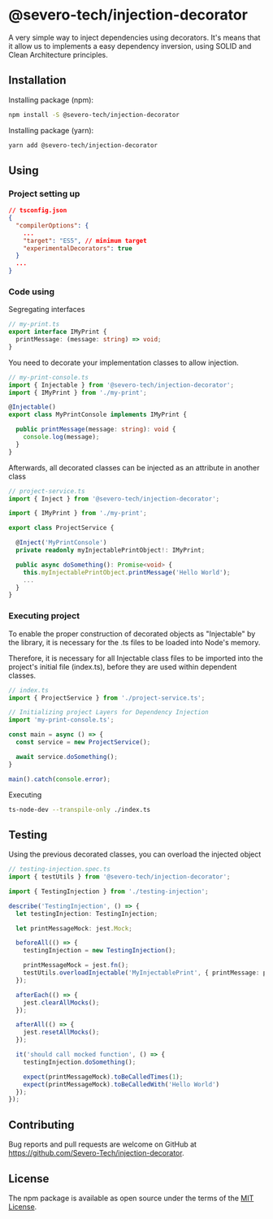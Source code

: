 # @severo-tech/injection-decorator

A very simple way to inject dependencies using decorators. It's means that it allow us to implements a easy dependency inversion, using SOLID and Clean Architecture principles.

## Installation
Installing package (npm):
```bash
npm install -S @severo-tech/injection-decorator
```

Installing package (yarn):
```bash
yarn add @severo-tech/injection-decorator
```

## Using

### Project setting up
```json
// tsconfig.json
{
  "compilerOptions": {
    ...
    "target": "ES5", // minimum target
    "experimentalDecorators": true
  }
  ...
}
```

### Code using

Segregating interfaces
```ts
// my-print.ts
export interface IMyPrint {
  printMessage: (message: string) => void;
}
```

You need to decorate your implementation classes to allow injection.
```ts
// my-print-console.ts
import { Injectable } from '@severo-tech/injection-decorator';
import { IMyPrint } from './my-print';

@Injectable()
export class MyPrintConsole implements IMyPrint {

  public printMessage(message: string): void {
    console.log(message);
  }
}
```

Afterwards, all decorated classes can be injected as an attribute in another class
```ts
// project-service.ts
import { Inject } from '@severo-tech/injection-decorator';

import { IMyPrint } from './my-print';

export class ProjectService {

  @Inject('MyPrintConsole')
  private readonly myInjectablePrintObject!: IMyPrint;

  public async doSomething(): Promise<void> {
    this.myInjectablePrintObject.printMessage('Hello World');
    ...
  }
}
```

### Executing project

To enable the proper construction of decorated objects as "Injectable" by the library, it is necessary for the .ts files to be loaded into Node's memory.

Therefore, it is necessary for all Injectable class files to be imported into the project's initial file (index.ts), before they are used within dependent classes.
```ts
// index.ts
import { ProjectService } from './project-service.ts';

// Initializing project Layers for Dependency Injection
import 'my-print-console.ts';

const main = async () => {
  const service = new ProjectService();

  await service.doSomething();
}

main().catch(console.error);
```

Executing
```bash
ts-node-dev --transpile-only ./index.ts
```


## Testing
Using the previous decorated classes, you can overload the injected object

```ts
// testing-injection.spec.ts
import { testUtils } from '@severo-tech/injection-decorator';

import { TestingInjection } from './testing-injection';

describe('TestingInjection', () => {
  let testingInjection: TestingInjection;

  let printMessageMock: jest.Mock;

  beforeAll(() => {
    testingInjection = new TestingInjection();

    printMessageMock = jest.fn();
    testUtils.overloadInjectable('MyInjectablePrint', { printMessage: printMessageMock })
  });

  afterEach(() => {
    jest.clearAllMocks();
  });

  afterAll(() => {
    jest.resetAllMocks();
  });

  it('should call mocked function', () => {
    testingInjection.doSomething();

    expect(printMessageMock).toBeCalledTimes(1);
    expect(printMessageMock).toBeCalledWith('Hello World')
  });
});

```

## Contributing

Bug reports and pull requests are welcome on GitHub at https://github.com/Severo-Tech/injection-decorator.


## License

The npm package is available as open source under the terms of the [MIT License](http://opensource.org/licenses/MIT).
